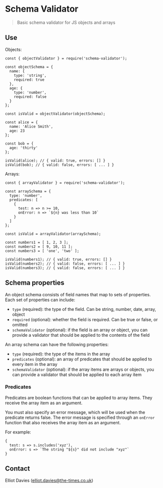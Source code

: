 # Schema Validator

> Basic schema validator for JS objects and arrays

## Use

Objects:

    const { objectValidator } = require('schema-validator');

    const objectSchema = {
      name: {
        type: 'string',
        required: true
      },
      age: {
        type: 'number',
        required: false
      }
    };

    const isValid = objectValidator(objectSchema);

    const alice = {
      name: 'Alice Smith',
      age: 23
    };

    const bob = {
      age: 'thirty'
    };

    isValid(alice); // { valid: true, errors: [] }
    isValid(bob); // { valid: false, errors: [ ... ] }

Arrays:


    const { arrayValidator } = require('schema-validator');

    const arraySchema = {
      type: 'number',
      predicates: [
        {
          test: n => n >= 10,
          onError: n => `${n} was less than 10`
        }
      ]
    };

    const isValid = arrayValidator(arraySchema);

    const numbers1 = [ 1, 2, 3 ];
    const numbers2 = [ 9, 10, 11 ];
    const numbers3 = [ 'one', 'two' ];

    isValid(numbers1); // { valid: true, errors: [] }
    isValid(numbers2); // { valid: false, errors: [ ... ] }
    isValid(numbers3); // { valid: false, errors: [ ... ] }


## Schema properties

An object schema consists of field names that map to sets of properties. Each set of properties can include:

- `type` (required): the type of the field. Can be string, number, date, array, object
- `required` (optional): whether the field is required. Can be true or false, or omitted
- `schemaValidator` (optional): if the field is an array or object, you can provide a validator that should be applied to the contents of the field

An array schema can have the following properties:

- `type` (required): the type of the items in the array
- `predicates` (optional): an array of predicates that should be applied to every item in the array
- `schemaValidator` (optional): if the array items are arrays or objects, you can provide a validator that should be applied to each array item


### Predicates

Predicates are boolean functions that can be applied to array items. They receive the array item as an argument.

You must also specify an error message, which will be used when the predicate returns false. The error message is specified through an `onError` function that also receives the array item as an argument.

For example:

    {
      test: s => s.includes('xyz'),
      onError: s => `The string "${s}" did not include "xyz"`
    }


## Contact

Elliot Davies (elliot.davies@the-times.co.uk)
